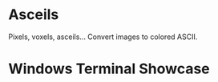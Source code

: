 # Asceils

Pixels, voxels, asceils... Convert images to colored ASCII.

# Windows Terminal Showcase

